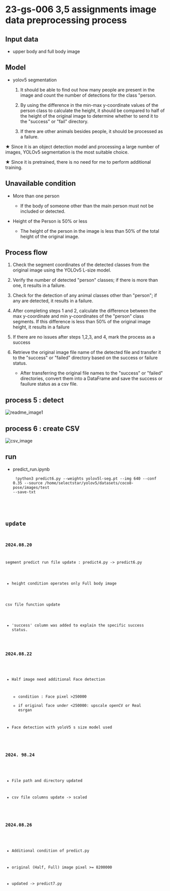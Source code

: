 # 23-gs-006 3,5 assignments image data preprocessing process


## Input data 
- upper body and full body image   



## Model 
- yolov5 segmentation

  1. It should be able to find out how many people are present in the image and count the number of detections for the class "person.
 
  
  2. By using the difference in the min-max y-coordinate values of the person class to calculate the height, it should be compared to half of the height of the original image to determine whether to send it to the "success" or "fail" directory.
 
  3. If there are other animals besides people, it should be processed as a failure.   



★ Since it is an object detection model and processing a large number of images, YOLOv5 segmentation is the most suitable choice.   


★ Since it is pretrained, there is no need for me to perform additional training.






## Unavailable condition   
- More than one person   
    - If the body of someone other than the main person must not be included or detected.   


      
- Height of the Person is 50% or less   
    - The height of the person in the image is less than 50% of the total height of the original image.   
  


## Process flow

1. Check the segment coordinates of the detected classes from the original image using the YOLOv5 L-size model.

2. Verify the number of detected "person" classes; if there is more than one, it results in a failure.

3. Check for the detection of any animal classes other than "person"; if any are detected, it results in a failure.

4. After completing steps 1 and 2, calculate the difference between the max y-coordinate and min y-coordinates of the "person" class segments. If this difference is less than 50% of the original image height, it results in a failure

5. If there are no issues after steps 1,2,3, and 4, mark the process as a success

6. Retrieve the original image file name of the detected file and transfer it to the "success" or "failed" directory based on the success or failure status.

   * After transferring the original file names to the "success" or "failed" directories, convert them into a DataFrame and save the success or fauilure status as a csv file.


## process 5 : detect
![readme_image1](https://github.com/user-attachments/assets/f47903d0-d61b-4407-9825-019d676e7ede)


## process 6 : create CSV 
![csv_image](https://github.com/user-attachments/assets/ca9e594a-82fa-4383-9a1e-54c95e7439c8)


## run
  - predict_run.ipynb
  
      <code> !python3 predict6.py --weights yolov5l-seg.pt --img 640 --conf 0.35 --source /home/selectstar/yolov5/datasets/coco8-pose/images/test --save-txt
## update

### 2024.08.20 

segment predict run file update : predict4.py -> predict6.py
  - height condition operates only Full body image

csv file function update
  - 'success' column was added to explain the specific success status.



### 2024.08.22

- Half image need additional Face detection
  - condition : Face pixel >250000
  - if original face under <250000: upscale openCV or Real esrgan
    
- Face detection with yoloV5 s size model used



### 2024. 98.24

- File path and directory updated

- csv file columns update -> scaled 

### 2024.08.26

- Additional condition of predict.py

- original (Half, Full) image pixel >= 8200000 

- updated -> predict7.py









